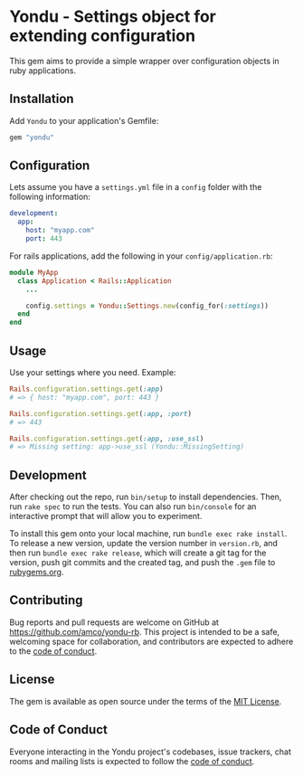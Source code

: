 # Yondu - Settings object for extending configuration

This gem aims to provide a simple wrapper over configuration objects in
ruby applications.

## Installation

Add `Yondu` to your application's Gemfile:

```ruby
gem "yondu"
```

## Configuration

Lets assume you have a `settings.yml` file in a `config` folder with the
following information:

```yml
development:
  app:
    host: "myapp.com"
    port: 443
```

For rails applications, add the following in your `config/application.rb`:

```ruby
module MyApp
  class Application < Rails::Application
    ...

    config.settings = Yondu::Settings.new(config_for(:settings))
  end
end
```

## Usage

Use your settings where you need. Example:

```ruby
Rails.configuration.settings.get(:app)
# => { host: "myapp.com", port: 443 }

Rails.configuration.settings.get(:app, :port)
# => 443

Rails.configuration.settings.get(:app, :use_ssl)
# => Missing setting: app->use_ssl (Yondu::MissingSetting)
```

## Development

After checking out the repo, run `bin/setup` to install dependencies. Then,
run `rake spec` to run the tests. You can also run `bin/console` for an
interactive prompt that will allow you to experiment.

To install this gem onto your local machine, run `bundle exec rake install`.
To release a new version, update the version number in `version.rb`, and
then run `bundle exec rake release`, which will create a git tag for the
version, push git commits and the created tag, and push the `.gem` file
to [rubygems.org](https://rubygems.org).

## Contributing

Bug reports and pull requests are welcome on GitHub at https://github.com/amco/yondu-rb.
This project is intended to be a safe, welcoming space for collaboration, and
contributors are expected to adhere to the
[code of conduct](https://github.com/amco/yondu-rb/blob/master/CODE_OF_CONDUCT.md).

## License

The gem is available as open source under the terms of the
[MIT License](https://opensource.org/licenses/MIT).

## Code of Conduct

Everyone interacting in the Yondu project's codebases, issue trackers,
chat rooms and mailing lists is expected to follow the
[code of conduct](https://github.com/amco/yondu-rb/blob/master/CODE_OF_CONDUCT.md).
